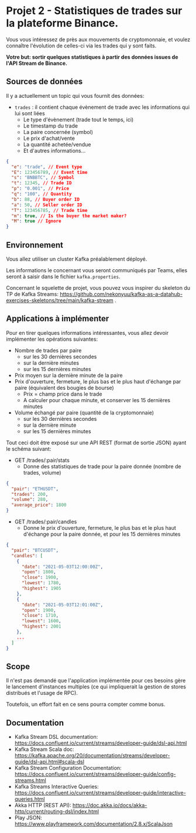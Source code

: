 # Projet 2 - Statistiques de trades sur la plateforme Binance.

Vous vous intéressez de près aux mouvements de cryptomonnaie, et voulez connaître l'évolution de celles-ci via
les trades qui y sont faits.

**Votre but: sortir quelques statistiques à partir des données issues de l'API Stream de Binance.**

## Sources de données

Il y a actuellement un topic qui vous fournit des données:

- `trades` : il contient chaque évènement de trade avec les informations qui lui sont liées
  - Le type d'évènement (trade tout le temps, ici)
  - Le timestamp du trade
  - La paire concernée (symbol)
  - Le prix d'achat/vente
  - La quantité achetée/vendue
  - Et d'autres informations...

```json
{
  "e": "trade", // Event type
  "E": 123456789, // Event time
  "s": "BNBBTC", // Symbol
  "t": 12345, // Trade ID
  "p": "0.001", // Price
  "q": "100", // Quantity
  "b": 88, // Buyer order ID
  "a": 50, // Seller order ID
  "T": 123456785, // Trade time
  "m": true, // Is the buyer the market maker?
  "M": true // Ignore
}
```

## Environnement

Vous allez utiliser un cluster Kafka préalablement déployé.

Les informations le concernant vous seront communiqués par Teams, elles seront à saisir dans le fichier `kafka.properties`.

Concernant le squelette de projet, vous pouvez vous inspirer du skeleton du TP de Kafka Streams: https://github.com/nekonyuu/kafka-as-a-datahub-exercises-skeletons/tree/main/kafka-stream .

## Applications à implémenter

Pour en tirer quelques informations intéressantes, vous allez devoir implémenter les opérations suivantes:

- Nombre de trades par paire
  - sur les 30 dernières secondes
  - sur la dernière minutes
  - sur les 15 dernières minutes
- Prix moyen sur la dernière minute de la paire
- Prix d'ouverture, fermeture, le plus bas et le plus haut d'échange par paire (équivalent des bougies de bourse)
  - Prix = champ price dans le trade
  - A calculer pour chaque minute, et conserver les 15 dernières minutes
- Volume échangé par paire (quantité de la cryptomonnaie)
  - sur les 30 dernières secondes
  - sur la dernière minute
  - sur les 15 dernières minutes

Tout ceci doit être exposé sur une API REST (format de sortie JSON) ayant le schéma suivant:

- GET /trades/:pair/stats
  - Donne des statistiques de trade pour la paire donnée (nombre de trades, volume)

```json
{
  "pair": "ETHUSDT",
  "trades": 200,
  "volume": 280,
  "average_price": 1800
}
```


- GET /trades/:pair/candles
  - Donne le prix d'ouverture, fermeture, le plus bas et le plus haut d'échange pour la paire donnée, et pour les 15 dernières minutes

```json
{
  "pair": "BTCUSDT",
  "candles": [
    {
      "date": "2021-05-03T12:00:00Z",
      "open": 1800,
      "close": 1900,
      "lowest": 1780,
      "highest": 1905
    },
    {
      "date": "2021-05-03T12:01:00Z",
      "open": 1900,
      "close": 1710,
      "lowest": 1600,
      "highest": 2001
    },
    ...
  ]
}
```

## Scope

Il n'est pas demandé que l'application implémentée pour ces besoins gère le lancement d'instances multiples (ce qui impliquerait la gestion de stores distribués et l'usage de RPC).

Toutefois, un effort fait en ce sens pourra compter comme bonus.

## Documentation

- Kafka Stream DSL documentation: https://docs.confluent.io/current/streams/developer-guide/dsl-api.html
- Kafka Stream Scala doc: https://kafka.apache.org/20/documentation/streams/developer-guide/dsl-api.html#scala-dsl
- Kafka Stream Configuration Documentation: https://docs.confluent.io/current/streams/developer-guide/config-streams.html
- Kafka Streams Interactive Queries: https://docs.confluent.io/current/streams/developer-guide/interactive-queries.html
- Akka HTTP (REST API): https://doc.akka.io/docs/akka-http/current/routing-dsl/index.html
- Play JSON: https://www.playframework.com/documentation/2.8.x/ScalaJson
